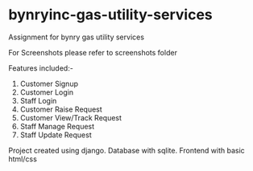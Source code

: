 # bynryinc-gas-utility-services
Assignment for bynry gas utility services

For Screenshots please refer to screenshots folder

Features included:-
1. Customer Signup
2. Customer Login
3. Staff Login
4. Customer Raise Request
5. Customer View/Track Request
6. Staff Manage Request
7. Staff Update Request


Project created using django. Database with sqlite. Frontend with basic html/css

